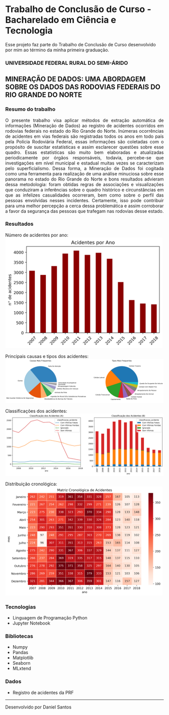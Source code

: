 # Trabalho de Conclusão de Curso - Bacharelado em Ciência e Tecnologia

Esse projeto faz parte do Trabalho de Conclusão de Curso desenvolvido por mim ao término da minha primeira graduação.

### UNIVERSIDADE FEDERAL RURAL DO SEMI-ÁRIDO

## MINERAÇÃO DE DADOS: UMA ABORDAGEM SOBRE OS DADOS DAS RODOVIAS FEDERAIS DO RIO GRANDE DO NORTE

### Resumo do trabalho

<p align="justify">O presente trabalho visa aplicar métodos de extração automática de informações (Mineração de Dados) ao registro de acidentes ocorridos em rodovias federais no estado do Rio Grande do Norte. Inúmeras ocorrências de acidentes em vias federais são registradas todos os anos em todo país pela Polícia Rodoviária Federal, essas informações são coletadas com o propósito de suscitar estatísticas e assim esclarecer questões sobre esse quadro. Essas estatísticas são muito bem elaboradas e atualizadas periodicamente por órgãos responsáveis, todavia, percebe-se que investigações em nível municipal e estadual muitas vezes se caracterizam pelo superficialismo. Dessa forma, a Mineração de Dados foi cogitada como uma ferramenta para realização de uma análise minuciosa sobre esse panorama no estado do Rio Grande do Norte e bons resultados advieram dessa metodologia: foram obtidas regras de associações e visualizações que conduziram a inferências sobre o quadro histórico e circunstâncias em que as infelizes casualidades ocorreram, bem como sobre o perfil das pessoas envolvidas nesses incidentes. Certamente, isso pode contribuir para uma melhor percepção a cerca dessa problemática e assim corroborar a favor da segurança das pessoas que trafegam nas rodovias desse estado.</p>

### Resultados

Número de acidentes por ano:
<br/>
<img src="/figuras/acidentes_por_ano.png" alt="acidentes por ano" width="500"/>

Principais causas e tipos dos acidentes:
![causas e tipos dos acidentes](/figuras/causas_tipos.png)

Classificações dos acidentes:
![classificações dos acidentes](/figuras/classificacao_acidentes.png)

Distribuição cronológica:
<br/>
<img src="/figuras/matriz_acidentes.png" alt="matriz cronológica" width="500"/>

### Tecnologias
- Linguagem de Programação Python
- Jupyter Notebook

### Bibliotecas
- Numpy
- Pandas
- Matplotlib
- Seaborn
- MLxtend

### Dados
- Registro de acidentes da PRF

---

Desenvolvido por Daniel Santos

